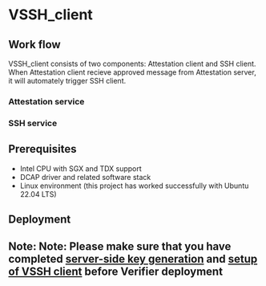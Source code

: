 # VSSH_client

## Work flow
VSSH_client consists of two components: Attestation client and SSH client. When Attestation client recieve approved message from Attestation server, it will automately trigger SSH client.

### Attestation service


### SSH service


## Prerequisites
- Intel CPU with SGX and TDX support
- DCAP driver and related software stack
- Linux environment (this project has worked successfully with Ubuntu 22.04 LTS)

## Deployment
Note: Note: Please make sure that you have completed [server-side key generation](../README.md#Deployment) and [setup of VSSH client](../VSSH_client/README.md#Deployment) before Verifier deployment
- 